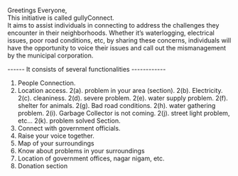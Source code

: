 Greetings Everyone,  
This initiative is called gullyConnect.  
It aims to assist individuals in connecting to address the challenges they encounter in their neighborhoods. Whether it’s waterlogging, electrical issues, poor road conditions, etc, by sharing these concerns, individuals will have the opportunity to voice their issues and call out the mismanagement by the municipal corporation.

------ It consists of several functionalities ------------

1. People Connection.
2. Location access.
2(a). problem in your area (section).
2(b). Electricity.
2(c). cleaniness.
2(d). severe problem.
2(e). water supply problem.
2(f). shelter for animals.
2(g). Bad road conditions.
2(h). water gathering problem.
2(i). Garbage Collector is not coming.
2(j). street light problem, etc...
2(k). problem solved Section.
3. Connect with government officials.
4. Raise your voice together.
5. Map of your surroundings
6. Know about problems in your surroundings
7. Location of government offices, nagar nigam, etc.
8. Donation section
